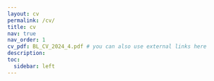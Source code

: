 ```yaml
---
layout: cv
permalink: /cv/
title: cv
nav: true
nav_order: 1
cv_pdf: BL_CV_2024_4.pdf # you can also use external links here
description: 
toc:
  sidebar: left
---
```

